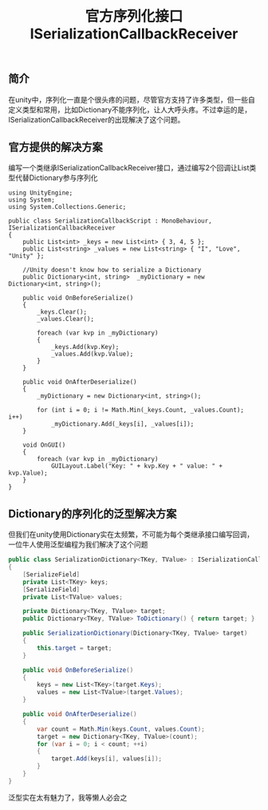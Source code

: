 ﻿---
layout: page
title: 官方序列化接口 ISerializationCallbackReceiver
---

## 简介

在unity中，序列化一直是个很头疼的问题，尽管官方支持了许多类型，但一些自定义类型和常用，比如Dictionary不能序列化，让人大呼头疼。不过幸运的是，ISerializationCallbackReceiver的出现解决了这个问题。


## 官方提供的解决方案

编写一个类继承ISerializationCallbackReceiver接口，通过编写2个回调让List类型代替Dictionary参与序列化
```
using UnityEngine;
using System;
using System.Collections.Generic;

public class SerializationCallbackScript : MonoBehaviour, ISerializationCallbackReceiver
{
    public List<int> _keys = new List<int> { 3, 4, 5 };
    public List<string> _values = new List<string> { "I", "Love", "Unity" };

    //Unity doesn't know how to serialize a Dictionary
    public Dictionary<int, string>  _myDictionary = new Dictionary<int, string>();

    public void OnBeforeSerialize()
    {
        _keys.Clear();
        _values.Clear();

        foreach (var kvp in _myDictionary)
        {
            _keys.Add(kvp.Key);
            _values.Add(kvp.Value);
        }
    }

    public void OnAfterDeserialize()
    {
        _myDictionary = new Dictionary<int, string>();

        for (int i = 0; i != Math.Min(_keys.Count, _values.Count); i++)
            _myDictionary.Add(_keys[i], _values[i]);
    }

    void OnGUI()
    {
        foreach (var kvp in _myDictionary)
            GUILayout.Label("Key: " + kvp.Key + " value: " + kvp.Value);
    }
}
```

## Dictionary的序列化的泛型解决方案

但我们在unity使用Dictionary实在太频繁，不可能为每个类继承接口编写回调，一位牛人使用泛型编程为我们解决了这个问题
```cs
public class SerializationDictionary<TKey, TValue> : ISerializationCallbackReceiver
{
    [SerializeField]
    private List<TKey> keys;
    [SerializeField]
    private List<TValue> values;

    private Dictionary<TKey, TValue> target;
    public Dictionary<TKey, TValue> ToDictionary() { return target; }

    public SerializationDictionary(Dictionary<TKey, TValue> target)
    {
        this.target = target;
    }

    public void OnBeforeSerialize()
    {
        keys = new List<TKey>(target.Keys);
        values = new List<TValue>(target.Values);
    }

    public void OnAfterDeserialize()
    {
        var count = Math.Min(keys.Count, values.Count);
        target = new Dictionary<TKey, TValue>(count);
        for (var i = 0; i < count; ++i)
        {
            target.Add(keys[i], values[i]);
        }
    }
}
```
泛型实在太有魅力了，我等懒人必会之



